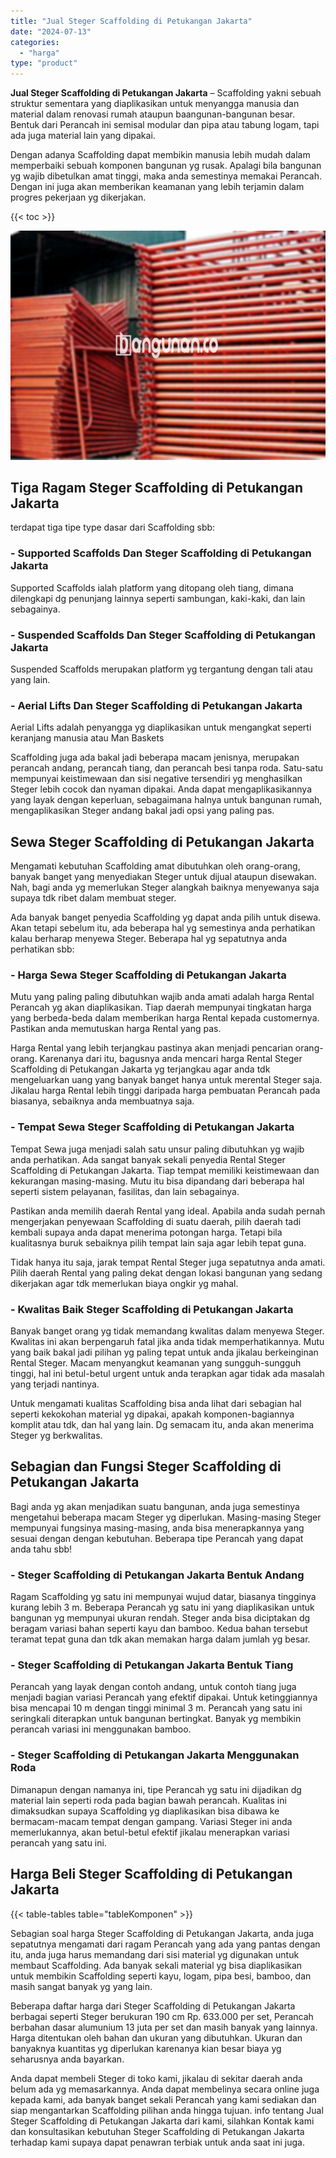 ```yaml
---
title: "Jual Steger Scaffolding di Petukangan Jakarta"
date: "2024-07-13"
categories: 
  - "harga"
type: "product"
---
```


**Jual Steger Scaffolding di Petukangan Jakarta** – Scaffolding yakni sebuah struktur sementara yang diaplikasikan untuk menyangga manusia dan material dalam renovasi rumah ataupun baangunan-bangunan besar. Bentuk dari Perancah ini semisal modular dan pipa atau tabung logam, tapi ada juga material lain yang dipakai.

Dengan adanya Scaffolding dapat membikin manusia lebih mudah dalam memperbaiki sebuah komponen bangunan yg rusak. Apalagi bila bangunan yg wajib dibetulkan amat tinggi, maka anda semestinya memakai Perancah. Dengan ini juga akan memberikan keamanan yang lebih terjamin dalam progres pekerjaan yg dikerjakan.

{{< toc >}}

![Jual Steger Scaffolding di Petukangan Jakarta](/images/sewa-scaffolding-steger-16.png)

## Tiga Ragam Steger Scaffolding di Petukangan Jakarta

terdapat tiga tipe type dasar dari Scaffolding sbb:

### \- Supported Scaffolds Dan Steger Scaffolding di Petukangan Jakarta

Supported Scaffolds ialah platform yang ditopang oleh tiang, dimana dilengkapi dg penunjang lainnya seperti sambungan, kaki-kaki, dan lain sebagainya.

### \- Suspended Scaffolds Dan Steger Scaffolding di Petukangan Jakarta

Suspended Scaffolds merupakan platform yg tergantung dengan tali atau yang lain.

### \- Aerial Lifts Dan Steger Scaffolding di Petukangan Jakarta

Aerial Lifts adalah penyangga yg diaplikasikan untuk mengangkat seperti keranjang manusia atau Man Baskets

Scaffolding juga ada bakal jadi beberapa macam jenisnya, merupakan perancah andang, perancah tiang, dan perancah besi tanpa roda. Satu-satu mempunyai keistimewaan dan sisi negative tersendiri yg menghasilkan Steger lebih cocok dan nyaman dipakai. Anda dapat mengaplikasikannya yang layak dengan keperluan, sebagaimana halnya untuk bangunan rumah, mengaplikasikan Steger andang bakal jadi opsi yang paling pas.

## Sewa Steger Scaffolding di Petukangan Jakarta

Mengamati kebutuhan Scaffolding amat dibutuhkan oleh orang-orang, banyak banget yang menyediakan Steger untuk dijual ataupun disewakan. Nah, bagi anda yg memerlukan Steger alangkah baiknya menyewanya saja supaya tdk ribet dalam membuat steger.

Ada banyak banget penyedia Scaffolding yg dapat anda pilih untuk disewa. Akan tetapi sebelum itu, ada beberapa hal yg semestinya anda perhatikan kalau berharap menyewa Steger. Beberapa hal yg sepatutnya anda perhatikan sbb:

### \- Harga Sewa Steger Scaffolding di Petukangan Jakarta

Mutu yang paling paling dibutuhkan wajib anda amati adalah harga Rental Perancah yg akan diaplikasikan. Tiap daerah mempunyai tingkatan harga yang berbeda-beda dalam memberikan harga Rental kepada customernya. Pastikan anda memutuskan harga Rental yang pas.

Harga Rental yang lebih terjangkau pastinya akan menjadi pencarian orang-orang. Karenanya dari itu, bagusnya anda mencari harga Rental Steger Scaffolding di Petukangan Jakarta yg terjangkau agar anda tdk mengeluarkan uang yang banyak banget hanya untuk merental Steger saja. Jikalau harga Rental lebih tinggi daripada harga pembuatan Perancah pada biasanya, sebaiknya anda membuatnya saja.

### \- Tempat Sewa Steger Scaffolding di Petukangan Jakarta

Tempat Sewa juga menjadi salah satu unsur paling dibutuhkan yg wajib anda perhatikan. Ada sangat banyak sekali penyedia Rental Steger Scaffolding di Petukangan Jakarta. Tiap tempat memiliki keistimewaan dan kekurangan masing-masing. Mutu itu bisa dipandang dari beberapa hal seperti sistem pelayanan, fasilitas, dan lain sebagainya.

Pastikan anda memilih daerah Rental yang ideal. Apabila anda sudah pernah mengerjakan penyewaan Scaffolding di suatu daerah, pilih daerah tadi kembali supaya anda dapat menerima potongan harga. Tetapi bila kualitasnya buruk sebaiknya pilih tempat lain saja agar lebih tepat guna.

Tidak hanya itu saja, jarak tempat Rental Steger juga sepatutnya anda amati. Pilih daerah Rental yang paling dekat dengan lokasi bangunan yang sedang dikerjakan agar tdk memerlukan biaya ongkir yg mahal.

### \- Kwalitas Baik Steger Scaffolding di Petukangan Jakarta

Banyak banget orang yg tidak memandang kwalitas dalam menyewa Steger. Kwalitas ini akan berpengaruh fatal jika anda tidak memperhatikannya. Mutu yang baik bakal jadi pilihan yg paling tepat untuk anda jikalau berkeinginan Rental Steger. Macam menyangkut keamanan yang sungguh-sungguh tinggi, hal ini betul-betul urgent untuk anda terapkan agar tidak ada masalah yang terjadi nantinya.

Untuk mengamati kualitas Scaffolding bisa anda lihat dari sebagian hal seperti kekokohan material yg dipakai, apakah komponen-bagiannya komplit atau tdk, dan hal yang lain. Dg semacam itu, anda akan menerima Steger yg berkwalitas.

## Sebagian dan Fungsi Steger Scaffolding di Petukangan Jakarta

Bagi anda yg akan menjadikan suatu bangunan, anda juga semestinya mengetahui beberapa macam Steger yg diperlukan. Masing-masing Steger mempunyai fungsinya masing-masing, anda bisa menerapkannya yang sesuai dengan dengan kebutuhan. Beberapa tipe Perancah yang dapat anda tahu sbb!

### \- Steger Scaffolding di Petukangan Jakarta Bentuk Andang

Ragam Scaffolding yg satu ini mempunyai wujud datar, biasanya tingginya kurang lebih 3 m. Beberapa Perancah yg satu ini yang diaplikasikan untuk bangunan yg mempunyai ukuran rendah. Steger anda bisa diciptakan dg beragam variasi bahan seperti kayu dan bamboo. Kedua bahan tersebut teramat tepat guna dan tdk akan memakan harga dalam jumlah yg besar.

### \- Steger Scaffolding di Petukangan Jakarta Bentuk Tiang

Perancah yang layak dengan contoh andang, untuk contoh tiang juga menjadi bagian variasi Perancah yang efektif dipakai. Untuk ketinggiannya bisa mencapai 10 m dengan tinggi minimal 3 m. Perancah yang satu ini seringkali diterapkan untuk bangunan bertingkat. Banyak yg membikin perancah variasi ini menggunakan bamboo.

### \- Steger Scaffolding di Petukangan Jakarta Menggunakan Roda

Dimanapun dengan namanya ini, tipe Perancah yg satu ini dijadikan dg material lain seperti roda pada bagian bawah perancah. Kualitas ini dimaksudkan supaya Scaffolding yg diaplikasikan bisa dibawa ke bermacam-macam tempat dengan gampang. Variasi Steger ini anda memerlukannya, akan betul-betul efektif jikalau menerapkan variasi perancah yang satu ini.

## Harga Beli Steger Scaffolding di Petukangan Jakarta

{{< table-tables table="tableKomponen" >}}

Sebagian soal harga Steger Scaffolding di Petukangan Jakarta, anda juga sepatutnya mengamati dari ragam Perancah yang ada yang pantas dengan itu, anda juga harus memandang dari sisi material yg digunakan untuk membaut Scaffolding. Ada banyak sekali material yg bisa diaplikasikan untuk membikin Scaffolding seperti kayu, logam, pipa besi, bamboo, dan masih sangat banyak yg yang lain.

Beberapa daftar harga dari Steger Scaffolding di Petukangan Jakarta berbagai seperti Steger berukuran 190 cm Rp. 633.000 per set, Perancah berbahan dasar alumunium 13 juta per set dan masih banyak yang lainnya. Harga ditentukan oleh bahan dan ukuran yang dibutuhkan. Ukuran dan banyaknya kuantitas yg diperlukan karenanya kian besar biaya yg seharusnya anda bayarkan.

Anda dapat membeli Steger di toko kami, jikalau di sekitar daerah anda belum ada yg memasarkannya. Anda dapat membelinya secara online juga kepada kami, ada banyak banget sekali Perancah yang kami sediakan dan siap mengantarkan Scaffolding pilihan anda hingga tujuan. info tentang Jual Steger Scaffolding di Petukangan Jakarta dari kami, silahkan Kontak kami dan konsultasikan kebutuhan Steger Scaffolding di Petukangan Jakarta terhadap kami supaya dapat penawran terbiak untuk anda saat ini juga.
